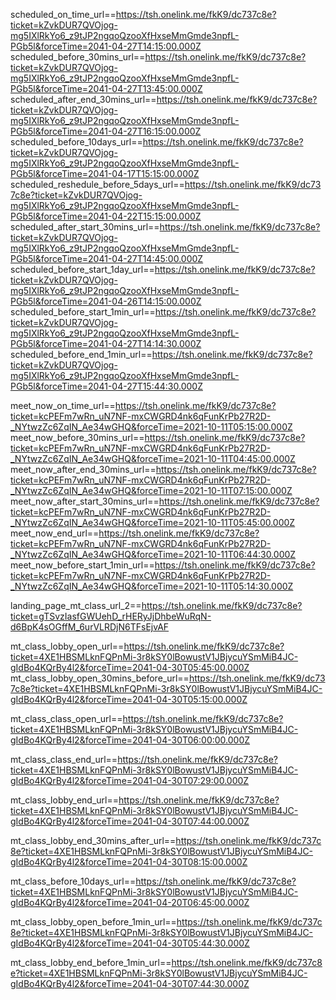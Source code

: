 scheduled_on_time_url==https://tsh.onelink.me/fkK9/dc737c8e?ticket=kZvkDUR7QVOjog-mg5IXlRkYo6_z9tJP2ngqoQzooXfHxseMmGmde3npfL-PGb5l&forceTime=2041-04-27T14:15:00.000Z
scheduled_before_30mins_url==https://tsh.onelink.me/fkK9/dc737c8e?ticket=kZvkDUR7QVOjog-mg5IXlRkYo6_z9tJP2ngqoQzooXfHxseMmGmde3npfL-PGb5l&forceTime=2041-04-27T13:45:00.000Z
scheduled_after_end_30mins_url==https://tsh.onelink.me/fkK9/dc737c8e?ticket=kZvkDUR7QVOjog-mg5IXlRkYo6_z9tJP2ngqoQzooXfHxseMmGmde3npfL-PGb5l&forceTime=2041-04-27T16:15:00.000Z
scheduled_before_10days_url==https://tsh.onelink.me/fkK9/dc737c8e?ticket=kZvkDUR7QVOjog-mg5IXlRkYo6_z9tJP2ngqoQzooXfHxseMmGmde3npfL-PGb5l&forceTime=2041-04-17T15:15:00.000Z
scheduled_reshedule_before_5days_url==https://tsh.onelink.me/fkK9/dc737c8e?ticket=kZvkDUR7QVOjog-mg5IXlRkYo6_z9tJP2ngqoQzooXfHxseMmGmde3npfL-PGb5l&forceTime=2041-04-22T15:15:00.000Z
scheduled_after_start_30mins_url==https://tsh.onelink.me/fkK9/dc737c8e?ticket=kZvkDUR7QVOjog-mg5IXlRkYo6_z9tJP2ngqoQzooXfHxseMmGmde3npfL-PGb5l&forceTime=2041-04-27T14:45:00.000Z
scheduled_before_start_1day_url==https://tsh.onelink.me/fkK9/dc737c8e?ticket=kZvkDUR7QVOjog-mg5IXlRkYo6_z9tJP2ngqoQzooXfHxseMmGmde3npfL-PGb5l&forceTime=2041-04-26T14:15:00.000Z
scheduled_before_start_1min_url==https://tsh.onelink.me/fkK9/dc737c8e?ticket=kZvkDUR7QVOjog-mg5IXlRkYo6_z9tJP2ngqoQzooXfHxseMmGmde3npfL-PGb5l&forceTime=2041-04-27T14:14:30.000Z
scheduled_before_end_1min_url==https://tsh.onelink.me/fkK9/dc737c8e?ticket=kZvkDUR7QVOjog-mg5IXlRkYo6_z9tJP2ngqoQzooXfHxseMmGmde3npfL-PGb5l&forceTime=2041-04-27T15:44:30.000Z

meet_now_on_time_url==https://tsh.onelink.me/fkK9/dc737c8e?ticket=kcPEFm7wRn_uN7NF-mxCWGRD4nk6qFunKrPb27R2D-_NYtwzZc6ZqIN_Ae34wGHQ&forceTime=2021-10-11T05:15:00.000Z
meet_now_before_30mins_url==https://tsh.onelink.me/fkK9/dc737c8e?ticket=kcPEFm7wRn_uN7NF-mxCWGRD4nk6qFunKrPb27R2D-_NYtwzZc6ZqIN_Ae34wGHQ&forceTime=2021-10-11T04:45:00.000Z
meet_now_after_end_30mins_url==https://tsh.onelink.me/fkK9/dc737c8e?ticket=kcPEFm7wRn_uN7NF-mxCWGRD4nk6qFunKrPb27R2D-_NYtwzZc6ZqIN_Ae34wGHQ&forceTime=2021-10-11T07:15:00.000Z
meet_now_after_start_30mins_url==https://tsh.onelink.me/fkK9/dc737c8e?ticket=kcPEFm7wRn_uN7NF-mxCWGRD4nk6qFunKrPb27R2D-_NYtwzZc6ZqIN_Ae34wGHQ&forceTime=2021-10-11T05:45:00.000Z
meet_now_end_url==https://tsh.onelink.me/fkK9/dc737c8e?ticket=kcPEFm7wRn_uN7NF-mxCWGRD4nk6qFunKrPb27R2D-_NYtwzZc6ZqIN_Ae34wGHQ&forceTime=2021-10-11T06:44:30.000Z
meet_now_before_start_1min_url==https://tsh.onelink.me/fkK9/dc737c8e?ticket=kcPEFm7wRn_uN7NF-mxCWGRD4nk6qFunKrPb27R2D-_NYtwzZc6ZqIN_Ae34wGHQ&forceTime=2021-10-11T05:14:30.000Z

landing_page_mt_class_url_2==https://tsh.onelink.me/fkK9/dc737c8e?ticket=gTSvzIasfGWUehD_rHERyJjDhbeWuRqN-d6BpK4sOGffM_6urVLRDjN6TFsEjvAF

mt_class_lobby_open_url==https://tsh.onelink.me/fkK9/dc737c8e?ticket=4XE1HBSMLknFQPnMi-3r8kSY0lBowustV1JBjycuYSmMiB4JC-gIdBo4KQrBy4l2&forceTime=2041-04-30T05:45:00.000Z
mt_class_lobby_open_30mins_before_url==https://tsh.onelink.me/fkK9/dc737c8e?ticket=4XE1HBSMLknFQPnMi-3r8kSY0lBowustV1JBjycuYSmMiB4JC-gIdBo4KQrBy4l2&forceTime=2041-04-30T05:15:00.000Z

mt_class_class_open_url==https://tsh.onelink.me/fkK9/dc737c8e?ticket=4XE1HBSMLknFQPnMi-3r8kSY0lBowustV1JBjycuYSmMiB4JC-gIdBo4KQrBy4l2&forceTime=2041-04-30T06:00:00.000Z

mt_class_class_end_url==https://tsh.onelink.me/fkK9/dc737c8e?ticket=4XE1HBSMLknFQPnMi-3r8kSY0lBowustV1JBjycuYSmMiB4JC-gIdBo4KQrBy4l2&forceTime=2041-04-30T07:29:00.000Z

mt_class_lobby_end_url==https://tsh.onelink.me/fkK9/dc737c8e?ticket=4XE1HBSMLknFQPnMi-3r8kSY0lBowustV1JBjycuYSmMiB4JC-gIdBo4KQrBy4l2&forceTime=2041-04-30T07:44:00.000Z

mt_class_lobby_end_30mins_after_url==https://tsh.onelink.me/fkK9/dc737c8e?ticket=4XE1HBSMLknFQPnMi-3r8kSY0lBowustV1JBjycuYSmMiB4JC-gIdBo4KQrBy4l2&forceTime=2041-04-30T08:15:00.000Z

mt_class_before_10days_url==https://tsh.onelink.me/fkK9/dc737c8e?ticket=4XE1HBSMLknFQPnMi-3r8kSY0lBowustV1JBjycuYSmMiB4JC-gIdBo4KQrBy4l2&forceTime=2041-04-20T06:45:00.000Z

mt_class_lobby_open_before_1min_url==https://tsh.onelink.me/fkK9/dc737c8e?ticket=4XE1HBSMLknFQPnMi-3r8kSY0lBowustV1JBjycuYSmMiB4JC-gIdBo4KQrBy4l2&forceTime=2041-04-30T05:44:30.000Z

mt_class_lobby_end_before_1min_url==https://tsh.onelink.me/fkK9/dc737c8e?ticket=4XE1HBSMLknFQPnMi-3r8kSY0lBowustV1JBjycuYSmMiB4JC-gIdBo4KQrBy4l2&forceTime=2041-04-30T07:44:30.000Z
